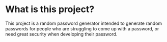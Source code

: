 # What is this project?

This project is a random password generator intended to generate random passwords for people who are struggling to come up with a password, or need great security when developing their password.
